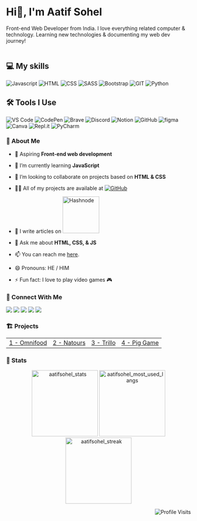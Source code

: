 
# Hi👋, I'm Aatif Sohel

Front-end Web Developer from India. I love everything related computer & technology. Learning new technologies & documenting my web dev journey!
</br>
</br>

<!-- MY SKILLS -->
## 💻 My skills

![Javascript](https://img.shields.io/badge/javscript-%F7DF1E.svg?style=for-the-badge&logo=javascript&logoColor=black&color=F7DF1E)
![HTML](https://img.shields.io/badge/html5-%3776AB.svg?style=for-the-badge&logo=html5&logoColor=white&color=E34F26)
![CSS](https://img.shields.io/badge/css3-%1572B6.svg?style=for-the-badge&logo=css3&logoColor=white&color=1572B6)
![SASS](https://img.shields.io/badge/SASS-hotpink.svg?style=for-the-badge&logo=SASS&logoColor=white)
![Bootstrap](https://img.shields.io/badge/bootstrap-%3776AB.svg?style=for-the-badge&logo=bootstrap&logoColor=white&color=563D7C)
![GIT](https://img.shields.io/badge/git-%3776AB.svg?style=for-the-badge&logo=git&logoColor=white&color=F05032)
![Python](https://img.shields.io/badge/python-%3776AB.svg?style=for-the-badge&logo=python&logoColor=white&color=3776AB)
</br>

<!-- TOOLS I USE -->
## 🛠 Tools I Use

![VS Code](https://img.shields.io/badge/VS%20Code-007ACC.svg?&style=for-the-badge&logo=visual-studio-code&logoColor=white)
![CodePen](https://img.shields.io/badge/CodePen-white?style=for-the-badge&logo=codepen&logoColor=black)
![Brave](https://img.shields.io/badge/-Brave-FB542B?&style=for-the-badge&logo=brave&logoColor=white)
![Discord](https://img.shields.io/badge/-Discord-5865F2.svg?&style=for-the-badge&logo=discord&logoColor=white)
![Notion](https://img.shields.io/badge/Notion-010101.svg?&style=for-the-badge&logo=notion&logoColor=white)
![GitHub](https://img.shields.io/badge/GitHub-327FC7.svg?&style=for-the-badge&logo=github&logoColor=white)
![figma](https://img.shields.io/badge/figma-F24E1E?style=for-the-badge&logo=figma&logoColor=white)
![Canva](https://img.shields.io/badge/Canva-%2300C4CC.svg?style=for-the-badge&logo=Canva&logoColor=white)
![Repl.it](https://img.shields.io/badge/Repl.it-0D101E.svg?&style=for-the-badge&logo=Replit&logoColor=white)
![PyCharm](https://img.shields.io/badge/pycharm-143?style=for-the-badge&logo=pycharm&logoColor=black&color=black&labelColor=green)
</br>

<!-- ABOUT ME -->
### 🙂 About Me

- 🔭 Aspiring **Front-end web development**

- 🌱 I’m currently learning **JavaScript**

- 👯 I’m looking to collaborate on projects based on **HTML & CSS**

- 👨‍💻 All of my projects are available at [![GitHub](https://img.shields.io/badge/GitHub-fff.svg?logo=github&logoColor=161B22)](https://github.com/aatifsohel)

- 📝 I write articles on <a href="https://hashnode.com/@aatifsohel"><img width="100px" alt="Hashnode" title="Hashnode" src="https://img.shields.io/badge/Hashnode-2962FF?logo=hashnode&logoColor=white"/></a>

- 💬 Ask me about **HTML, CSS, & JS**

- 📫 You can reach me [here](https://twitter.com/AatifSohel).

- 😄 Pronouns: HE / HIM

- ⚡ Fun fact: I love to play video games 🎮 </br>


<!-- SOCIAL LINKS -->  
### 🤝 Connect With Me
[<img src="https://img.shields.io/badge/AATIFSOHEL-%230077B5.svg?&style=for-the-badge&logo=linkedin&logoColor=white" />](https://www.linkedin.com/in/aatifsohel/)
[<img src = "https://img.shields.io/badge/AatifSohel-%2320A1F1.svg?&style=for-the-badge&logo=twitter&logoColor=white">](https://twitter.com/aatifsohel)
[<img src = "https://img.shields.io/badge/AatifSohel-%181717.svg?&style=for-the-badge&logo=instagram&logoColor=white&color=E4405F">](https://www.instagram.com/aatifsohel/)
[<img src = "https://img.shields.io/badge/AatifSohel-%181717.svg?&style=for-the-badge&logo=discord&logoColor=white&color=5865F2">](https://discord.com/)
[<img src = "https://img.shields.io/badge/AatifSohel-%181717.svg?&style=for-the-badge&logo=github&logoColor=white&color=161B22">](https://github.com/aatifsohel)

### 🏗 Projects
<table width="100%"><tr><td align="center"><a href="https://github.com/aatifsohel/project-omnifood">1 - Omnifood</a> </td><td align="center"><a href="https://github.com/aatifsohel/natours-project">2 - Natours</a> </td><td align="center"><a href="https://github.com/aatifsohel/trillo-project">3 - Trillo</a> </td><td align="center"><a href="https://github.com/aatifsohel/guess-my-number">4 - Pig Game</a> </td></tr></table>

<!-- STATS -->  
### 🚀 Stats 
<p align="center"> 
<!-- AATIF SOHEL'S GITHUB STATS -->
  <img height="180em" src="https://github-readme-stats.vercel.app/api?username=aatifsohel&show_icons=true" alt="aatifsohel_stats" /> 

<!-- MOST USED LANGUAGES -->  
  <img height="180em" src="https://github-readme-stats.vercel.app/api/top-langs/?username=aatifsohel&layout=compact" alt="aatifsohel_most_used_langs" />
  
<!-- LONGEST STREAK -->  
  <img height="180em" src="https://github-readme-streak-stats.herokuapp.com/?user=aatifsohel&" alt="aatifsohel_streak"/>
</p>

<!-- PROFILE VISITS -->  
<p align="right"> <img src="https://komarev.com/ghpvc/?username=aatifsohel" alt="Profile Visits" /></p>




<!--
**aatifsohel/aatifsohel** is a ✨ _special_ ✨ repository because its `README.md` (this file) appears on your GitHub profile.

Here are some ideas to get you started:

- 🔭 I’m currently working on ...
- 🌱 I’m currently learning ...
- 👯 I’m looking to collaborate on ...
- 🤔 I’m looking for help with ...
- 💬 Ask me about ...
- 📫 How to reach me: ...
- 😄 Pronouns: ...
- ⚡ Fun fact: ...
-->

